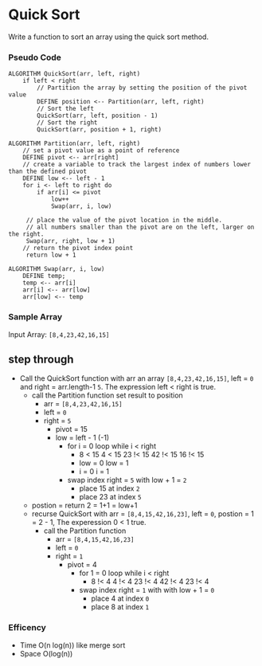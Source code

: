# Quick Sort

Write a function to sort an array using the quick sort method.

### Pseudo Code

```
ALGORITHM QuickSort(arr, left, right)
    if left < right
        // Partition the array by setting the position of the pivot value 
        DEFINE position <-- Partition(arr, left, right)
        // Sort the left
        QuickSort(arr, left, position - 1)
        // Sort the right
        QuickSort(arr, position + 1, right)

ALGORITHM Partition(arr, left, right)
    // set a pivot value as a point of reference
    DEFINE pivot <-- arr[right]
    // create a variable to track the largest index of numbers lower than the defined pivot
    DEFINE low <-- left - 1
    for i <- left to right do
        if arr[i] <= pivot
            low++
            Swap(arr, i, low)

     // place the value of the pivot location in the middle.
     // all numbers smaller than the pivot are on the left, larger on the right. 
     Swap(arr, right, low + 1)
    // return the pivot index point
     return low + 1

ALGORITHM Swap(arr, i, low)
    DEFINE temp;
    temp <-- arr[i]
    arr[i] <-- arr[low]
    arr[low] <-- temp
```

### Sample Array

Input Array: `[8,4,23,42,16,15]`

## step through

- Call the QuickSort function with arr an array `[8,4,23,42,16,15]`, left = `0` and right = arr.length-1 `5`.  The expression left < right is true. 
    - call the Partition function set result to position
        - arr = `[8,4,23,42,16,15]`
        - left = `0`
        - right = `5`
            - pivot = 15
            - low = left - 1 (-1)
                - for i = 0 loop while i < right
                    - 8 < 15      4 < 15      23 !< 15    42 !< 15    16 !< 15
                    - low = 0     low = 1
                    - i = 0       i = 1
                - swap index  right = `5` with low + 1 = `2`
                    - place 15 at index `2`
                    - place 23 at index `5`
    - postion = return 2 = 1+1 = low+1
    - recurse QuickSort with arr = `[8,4,15,42,16,23]`, left = `0`, postion = 1 = 2 - 1, The experession 0 < 1 true.
        - call the Partition function 
            - arr = `[8,4,15,42,16,23]`
            - left = `0`
            - right = `1`
                - pivot  = 4
                    - for 1 = 0 loop while i < right
                        - 8 !< 4      4 !< 4      23 !< 4    42 !< 4    23 !< 4
                    - swap index right = `1` with with low + 1 = `0`
                        - place 4 at index `0`
                        - place 8 at index `1`

### Efficency
- Time O(n log(n)) like merge sort
- Space O(log(n))
